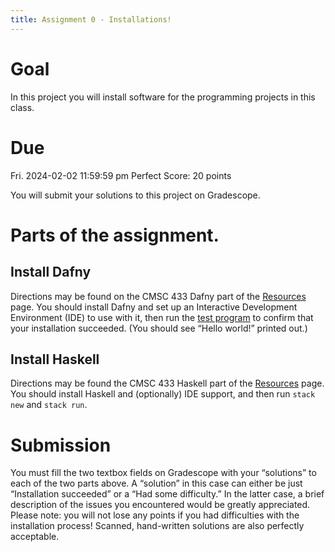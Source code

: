 ```yaml
---
title: Assignment 0 - Installations!
---
```


# Goal

In this project you will install software for the programming projects in this class.

# Due

Fri. 2024-02-02 11:59:59 pm
Perfect Score: 20 points

You will submit your solutions to this project on Gradescope.

# Parts of the assignment.

## Install Dafny

Directions may be found on the CMSC 433 Dafny part of the
[Resources](../resources.html) page. You should install Dafny and set
up an Interactive Development Environment (IDE) to use with it, then
run the [test program](../code/hello-world.dfy) to confirm that your
installation succeeded.  (You should see “Hello world!”  printed out.)

## Install Haskell

Directions may be found the CMSC 433 Haskell part
of the [Resources](../resources.html) page. You should install Haskell
and (optionally) IDE support, and then run `stack new` and `stack run`.

# Submission

You must fill the two textbox fields on Gradescope 
with your “solutions” to each of the two parts above. A
“solution” in this case can either be just “Installation succeeded” or
a “Had some difficulty.” In the latter case, a brief description of
the issues you encountered would be greatly appreciated. Please note:
you will not lose any points if you had difficulties with the
installation process! Scanned, hand-written solutions are also
perfectly acceptable.